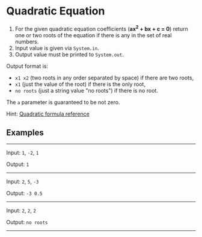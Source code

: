 # Quadratic Equation


1. For the given quadratic equation coefficients (**ax<sup>2</sup> + bx + c = 0**)
return one or two roots of the equation if there is any in the set of real numbers.
2. Input value is given via `System.in`. 
3. Output value must be printed to `System.out`.

Output format is:
* `x1 x2` (two roots in any order separated by space) if there are two roots,
* `x1` (just the value of the root) if there is the only root,
* `no roots` (just a string value "no roots") if there is no root.

The `a` parameter is guaranteed to be not zero.

Hint: [Quadratic formula reference](https://en.wikipedia.org/wiki/Quadratic_formula)

## Examples

---
Input: `1`, `-2`, `1`

Output: `1`

---
Input: `2`, `5`, `-3`

Output: `-3 0.5`

---
Input: `2`, `2`, `2`

Output: `no roots`

---
